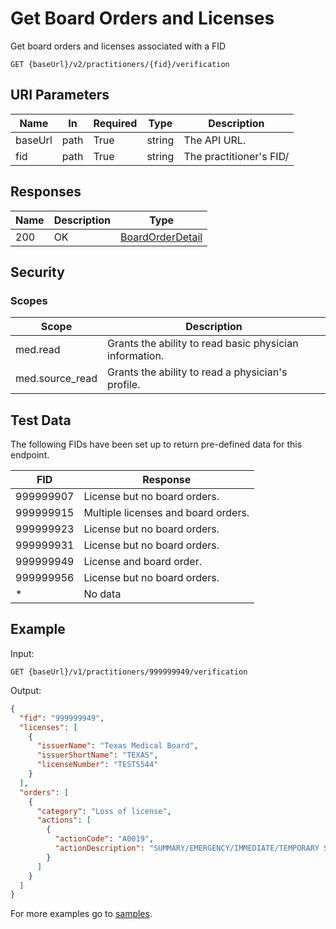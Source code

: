# Get Board Orders and Licenses

Get board orders and licenses associated with a FID

```HTTP 
GET {baseUrl}/v2/practitioners/{fid}/verification
```

## URI Parameters

| Name | In | Required | Type | Description |
| ---- | -- | -------- | ---- | ----------- |
| baseUrl | path | True | string| The API URL. |
| fid | path | True | string | The practitioner's FID/ |

## Responses

| Name | Description     | Type  |
| ---- | --------------- | ----- |
| 200  | OK              | [BoardOrderDetail](definition-boardorderdetail.md)  |

## Security

### Scopes

| Scope | Description |
| - | - |
| med.read | Grants the ability to read basic physician information. |
| med.source_read | Grants the ability to read a physician's profile. |

## Test Data

The following FIDs have been set up to return pre-defined data for this endpoint.

| FID | Response |
| - | - |
| 999999907 | License but no board orders. |
| 999999915 | Multiple licenses and board orders. |
| 999999923 | License but no board orders. |
| 999999931 | License but no board orders. |
| 999999949 | License and board order. |
| 999999956 | License but no board orders. |
| * | No data |

## Example

Input:

```HTTP
GET {baseUrl}/v1/practitioners/999999949/verification
```

Output:
 
```json
{ 
  "fid": "999999949", 
  "licenses": [ 
    { 
      "issuerName": "Texas Medical Board", 
      "issuerShortName": "TEXAS", 
      "licenseNumber": "TEST5544" 
    } 
  ], 
  "orders": [ 
    { 
      "category": "Loss of license", 
      "actions": [ 
        { 
          "actionCode": "A0019", 
          "actionDescription": "SUMMARY/EMERGENCY/IMMEDIATE/TEMPORARY SUSPENSION OF MEDICAL LICENSE" 
        } 
      ] 
    }
  ] 
} 
```

For more examples go to [samples](/Samples/).
